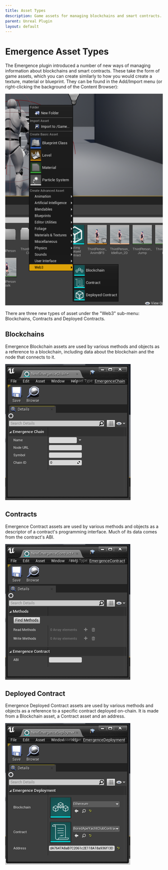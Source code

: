 ```yaml
---
title: Asset Types
description: Game assets for managing blockchains and smart contracts.
parent: Unreal Plugin
layout: default
---
```


# Emergence Asset Types

The Emergence plugin introduced a number of new ways of managing information about blockchains and smart contracts. These take the form of game assets, which you can create similarly to how you would create a texture, material or blueprint. They can be found in the Add/Import menu (or right-clicking the background of the Content Browser):

![](AssetTypes_ContextMenu.png)

There are three new types of asset under the "Web3" sub-menu: Blockchains, Contracts and Deployed Contracts.

## Blockchains

Emergence Blockchain assets are used by various methods and objects as a reference to a blockchain, including data about the blockchain and the node that connects to it.

![A new blockchain asset.](AssetTypes_Chain.png)

## Contracts

Emergence Contract assets are used by various methods and objects as a descriptor of a contract's programming interface. Much of its data comes from the contract's ABI.

![A new contract asset.](AssetTypes_Contract.png)

## Deployed Contract

Emergence Deployed Contract assets are used by various methods and objects as a reference to a specific contract deployed on-chain. It is made from a Blockchain asset, a Contract asset and an address.

![A deployed contract representing the Bored Ape Yacht Club contract.](AssetTypes_DeployedContract.png)
